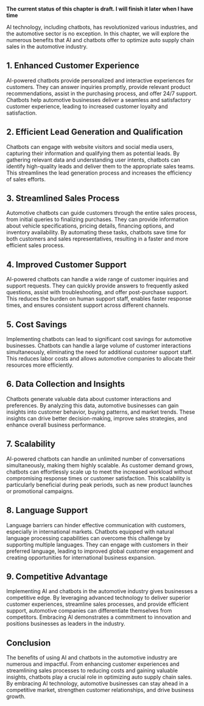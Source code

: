 **The current status of this chapter is draft. I will finish it later when I have time**

AI technology, including chatbots, has revolutionized various industries, and the automotive sector is no exception. In this chapter, we will explore the numerous benefits that AI and chatbots offer to optimize auto supply chain sales in the automotive industry.

**1. Enhanced Customer Experience**
-----------------------------------

AI-powered chatbots provide personalized and interactive experiences for customers. They can answer inquiries promptly, provide relevant product recommendations, assist in the purchasing process, and offer 24/7 support. Chatbots help automotive businesses deliver a seamless and satisfactory customer experience, leading to increased customer loyalty and satisfaction.

**2. Efficient Lead Generation and Qualification**
--------------------------------------------------

Chatbots can engage with website visitors and social media users, capturing their information and qualifying them as potential leads. By gathering relevant data and understanding user intents, chatbots can identify high-quality leads and deliver them to the appropriate sales teams. This streamlines the lead generation process and increases the efficiency of sales efforts.

**3. Streamlined Sales Process**
--------------------------------

Automotive chatbots can guide customers through the entire sales process, from initial queries to finalizing purchases. They can provide information about vehicle specifications, pricing details, financing options, and inventory availability. By automating these tasks, chatbots save time for both customers and sales representatives, resulting in a faster and more efficient sales process.

**4. Improved Customer Support**
--------------------------------

AI-powered chatbots can handle a wide range of customer inquiries and support requests. They can quickly provide answers to frequently asked questions, assist with troubleshooting, and offer post-purchase support. This reduces the burden on human support staff, enables faster response times, and ensures consistent support across different channels.

**5. Cost Savings**
-------------------

Implementing chatbots can lead to significant cost savings for automotive businesses. Chatbots can handle a large volume of customer interactions simultaneously, eliminating the need for additional customer support staff. This reduces labor costs and allows automotive companies to allocate their resources more efficiently.

**6. Data Collection and Insights**
-----------------------------------

Chatbots generate valuable data about customer interactions and preferences. By analyzing this data, automotive businesses can gain insights into customer behavior, buying patterns, and market trends. These insights can drive better decision-making, improve sales strategies, and enhance overall business performance.

**7. Scalability**
------------------

AI-powered chatbots can handle an unlimited number of conversations simultaneously, making them highly scalable. As customer demand grows, chatbots can effortlessly scale up to meet the increased workload without compromising response times or customer satisfaction. This scalability is particularly beneficial during peak periods, such as new product launches or promotional campaigns.

**8. Language Support**
-----------------------

Language barriers can hinder effective communication with customers, especially in international markets. Chatbots equipped with natural language processing capabilities can overcome this challenge by supporting multiple languages. They can engage with customers in their preferred language, leading to improved global customer engagement and creating opportunities for international business expansion.

**9. Competitive Advantage**
----------------------------

Implementing AI and chatbots in the automotive industry gives businesses a competitive edge. By leveraging advanced technology to deliver superior customer experiences, streamline sales processes, and provide efficient support, automotive companies can differentiate themselves from competitors. Embracing AI demonstrates a commitment to innovation and positions businesses as leaders in the industry.

**Conclusion**
--------------

The benefits of using AI and chatbots in the automotive industry are numerous and impactful. From enhancing customer experiences and streamlining sales processes to reducing costs and gaining valuable insights, chatbots play a crucial role in optimizing auto supply chain sales. By embracing AI technology, automotive businesses can stay ahead in a competitive market, strengthen customer relationships, and drive business growth.
